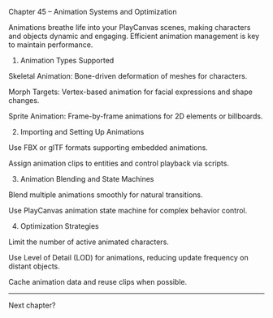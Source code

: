 Chapter 45 – Animation Systems and Optimization

Animations breathe life into your PlayCanvas scenes, making characters and objects dynamic and engaging. Efficient animation management is key to maintain performance.

1. Animation Types Supported

Skeletal Animation: Bone-driven deformation of meshes for characters.

Morph Targets: Vertex-based animation for facial expressions and shape changes.

Sprite Animation: Frame-by-frame animations for 2D elements or billboards.


2. Importing and Setting Up Animations

Use FBX or glTF formats supporting embedded animations.

Assign animation clips to entities and control playback via scripts.


3. Animation Blending and State Machines

Blend multiple animations smoothly for natural transitions.

Use PlayCanvas animation state machine for complex behavior control.


4. Optimization Strategies

Limit the number of active animated characters.

Use Level of Detail (LOD) for animations, reducing update frequency on distant objects.

Cache animation data and reuse clips when possible.



---

Next chapter?

